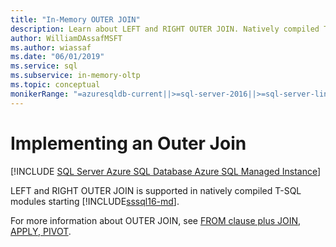 ```yaml
---
title: "In-Memory OUTER JOIN"
description: Learn about LEFT and RIGHT OUTER JOIN. Natively compiled T-SQL modules support LEFT and RIGHT OUTER JOIN in SQL Server.
author: WilliamDAssafMSFT
ms.author: wiassaf
ms.date: "06/01/2019"
ms.service: sql
ms.subservice: in-memory-oltp
ms.topic: conceptual
monikerRange: "=azuresqldb-current||>=sql-server-2016||>=sql-server-linux-2017||=azuresqldb-mi-current"
---
```

# Implementing an Outer Join

[!INCLUDE [SQL Server Azure SQL Database Azure SQL Managed Instance](../../includes/applies-to-version/sql-asdb-asdbmi.md)]

  LEFT and RIGHT OUTER JOIN is supported in natively compiled T-SQL modules starting [!INCLUDE[sssql16-md](../../includes/sssql16-md.md)].  
  
For more information about OUTER JOIN, see [FROM clause plus JOIN, APPLY, PIVOT](../../t-sql/queries/from-transact-sql.md).

